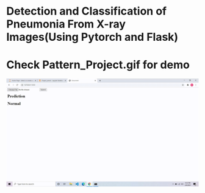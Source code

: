 # Detection and Classification of Pneumonia From X-ray Images(Using Pytorch and Flask)
# Check Pattern_Project.gif for demo
![Project Demo](Pattern_Project.gif)
